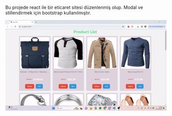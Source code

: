 Bu projede react ile bir eticaret sitesi düzenlenmiş olup. Modal ve stillendirmek için bootstrap kullanılmıştır.


![Alternatif Metin](easy-buy\src\gif.gif/)